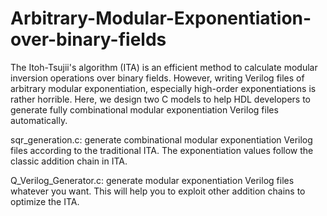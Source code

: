 # Arbitrary-Modular-Exponentiation-over-binary-fields

The Itoh-Tsujii's algorithm (ITA) is an efficient method to calculate modular inversion operations over binary fields.
However, writing Verilog files of arbitrary modular exponentiation, especially high-order exponentiations is rather horrible.
Here, we design two C models to help HDL developers to generate fully combinational modular exponentiation Verilog files automatically.

sqr_generation.c: generate combinational modular exponentiation Verilog files according to the traditional ITA. The exponentiation values follow the classic addition chain in ITA.

Q_Verilog_Generator.c: generate modular exponentiation Verilog files whatever you want. This will help you to exploit other addition chains to optimize the ITA.
